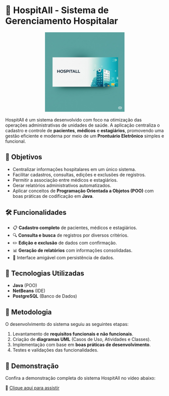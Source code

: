 # 🏥 HospitAll - Sistema de Gerenciamento Hospitalar
<p align="center">
  <img src="banner.jpeg" alt="HospitAll Banner" width="50%">
</p>

HospitAll é um sistema desenvolvido com foco na otimização das operações administrativas de unidades de saúde. A aplicação centraliza o cadastro e controle de **pacientes**, **médicos** e **estagiários**, promovendo uma gestão eficiente e moderna por meio de um **Prontuário Eletrônico** simples e funcional.

## 🚀 Objetivos

- Centralizar informações hospitalares em um único sistema.
- Facilitar cadastros, consultas, edições e exclusões de registros.
- Permitir a associação entre médicos e estagiários.
- Gerar relatórios administrativos automatizados.
- Aplicar conceitos de **Programação Orientada a Objetos (POO)** com boas práticas de codificação em **Java**.

## 🛠️ Funcionalidades

- 📋 **Cadastro completo** de pacientes, médicos e estagiários.
- 🔍 **Consulta e busca** de registros por diversos critérios.
- ✏️ **Edição e exclusão** de dados com confirmação.
- 📊 **Geração de relatórios** com informações consolidadas.
- 💾 Interface amigável com persistência de dados.

## 🧩 Tecnologias Utilizadas

- **Java** (POO)
- **NetBeans** (IDE)
- **PostgreSQL** (Banco de Dados)

## 🧠 Metodologia

O desenvolvimento do sistema seguiu as seguintes etapas:

1. Levantamento de **requisitos funcionais e não funcionais**.
2. Criação de **diagramas UML** (Casos de Uso, Atividades e Classes).
3. Implementação com base em **boas práticas de desenvolvimento**.
4. Testes e validações das funcionalidades.

## 🎥 Demonstração

Confira a demonstração completa do sistema HospitAll no vídeo abaixo:

🔗 [Clique aqui para assistir](https://drive.google.com/file/d/1SiwKQHFEpGEx2AGNEzGOZzMSQuIXzNuj/view?usp=sharing)



